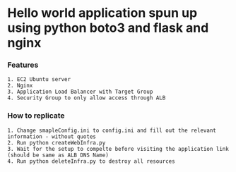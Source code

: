# Hello world application spun up using python boto3 and flask and nginx
### Features
    1. EC2 Ubuntu server
    2. Nginx
    3. Application Load Balancer with Target Group
    4. Security Group to only allow access through ALB

### How to replicate
    1. Change smapleConfig.ini to config.ini and fill out the relevant information - without quotes
    2. Run python createWebInfra.py
    3. Wait for the setup to compelte before visiting the application link (should be same as ALB DNS Name)
    4. Run python deleteInfra.py to destroy all resources